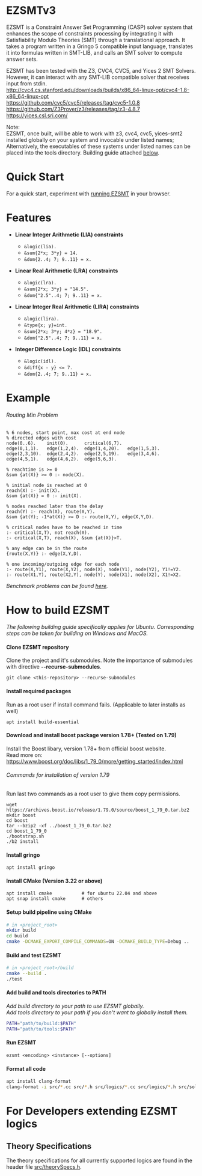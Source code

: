 # EZSMTv3

EZSMT is a Constraint Answer Set Programming (CASP) solver system that enhances the scope of constraints processing by integrating it with Satisfiability Modulo Theories (SMT) through a translational approach. It takes a program written in a Gringo 5 compatible input language, translates it into formulas written in SMT-LIB, and calls an SMT solver to compute answer sets.

EZSMT has been tested with the Z3, CVC4, CVC5, and Yices 2 SMT Solvers. However, it can interact with any SMT-LIB compatible solver that receives input from stdin. <br>
http://cvc4.cs.stanford.edu/downloads/builds/x86_64-linux-opt/cvc4-1.8-x86_64-linux-opt <br>
https://github.com/cvc5/cvc5/releases/tag/cvc5-1.0.8 <br>
https://github.com/Z3Prover/z3/releases/tag/z3-4.8.7 <br>
https://yices.csl.sri.com/ <br>


Note: <br>
EZSMT, once built, will be able to work with 
  z3,
  cvc4,
  cvc5,
  yices-smt2
installed globally on your system and invocable under listed names; Alternatively, the executables of these systems under listed names can be placed into the tools directory. Building guide attached [below](#How-to-build-EZSMT).


# Quick Start
For a quick start, experiment with [running EZSMT](https://ezsmt.unomaha.edu/) in your browser.


# Features
* **Linear Integer Arithmetic (LIA) constraints**
    * ```&logic(lia).```
    * ```&sum{2*x; 3*y} = 14.```
    * ```&dom{2..4; 7; 9..11} = x.```

* **Linear Real Arithmetic (LRA) constraints**
    * ```&logic(lra).```
    * ```&sum{2*x; 3*y} = "14.5".```
    * ```&dom{"2.5"..4; 7; 9..11} = x.```

* **Linear Integer Real Arithmetic (LIRA) constraints**
    * ```&logic(lira).```
    * ```&type{x; y}=int.```
    * ```&sum{2*x; 3*y; 4*z} = "18.9".```
    * ```&dom{"2.5"..4; 7; 9..11} = x.```

* **Integer Difference Logic (IDL) constraints**
    * ```&logic(idl).```
    * ```&diff{x - y} <= 7.```
    * ```&dom{2..4; 7; 9..11} = x.```


# Example
###### Routing Min Problem
```
% 6 nodes, start point, max cost at end node
% directed edges with cost
node(0..6).    init(0).      critical(6,7).
edge(0,1,1).   edge(1,2,4).  edge(1,4,20).   edge(1,5,3).
edge(2,3,10).  edge(2,4,2).  edge(2,5,19).   edge(3,4,6).
edge(4,5,1).   edge(4,6,2).  edge(5,6,3).

% reachtime is >= 0 
&sum {at(X)} >= 0 :- node(X).

% initial node is reached at 0
reach(X) :- init(X).
&sum {at(X)} = 0 :- init(X).

% nodes reached later than the delay
reach(Y) :- reach(X), route(X,Y).
&sum {at(Y); -1*at(X)} >= D :- route(X,Y), edge(X,Y,D).

% critical nodes have to be reached in time
:- critical(X,T), not reach(X).
:- critical(X,T), reach(X), &sum {at(X)}>T.

% any edge can be in the route
{route(X,Y)} :- edge(X,Y,D).

% one incoming/outgoing edge for each node
:- route(X,Y1), route(X,Y2), node(X), node(Y1), node(Y2), Y1!=Y2.
:- route(X1,Y), route(X2,Y), node(Y), node(X1), node(X2), X1!=X2.
```
*Benchmark problems can be found [here](/benchmarks_clean/).*


# How to build EZSMT 
*The following building guide specifically applies for Ubuntu. Corresponding steps can be taken for building on Windows and MacOS.*

#### Clone EZSMT repository
Clone the project and it's submodules. Note the importance of submodules with directive **--recurse-submodules**.

```
git clone <this-repository> --recurse-submodules
```

#### Install required packages
Run as a root user if install command fails. (Applicable to later installs as well)
```
apt install build-essential
```


#### Download and install boost package version 1.78+ (Tested on 1.79)
Install the Boost libary, version 1.78+ from official boost website. <br>
Read more on: https://www.boost.org/doc/libs/1_79_0/more/getting_started/index.html

###### Commands for installation of version 1.79
Run last two commands as a root user to give them copy permissions.
```
wget https://archives.boost.io/release/1.79.0/source/boost_1_79_0.tar.bz2
mkdir boost
cd boost
tar --bzip2 -xf ../boost_1_79_0.tar.bz2
cd boost_1_79_0
./bootstrap.sh
./b2 install
```

#### Install gringo
```
apt install gringo
```

#### Install CMake (Version 3.22 or above)
```
apt install cmake           # for ubuntu 22.04 and above
apt snap install cmake      # others
```

#### Setup build pipeline using CMake

```sh
# in <project_root>
mkdir build
cd build
cmake -DCMAKE_EXPORT_COMPILE_COMMANDS=ON -DCMAKE_BUILD_TYPE=Debug ..
```

#### Build and test EZSMT

``` sh
# in <project_root>/build
cmake --build .
./test
```

#### Add build and tools directories to PATH
*Add build directory to your path to use EZSMT globally.* <br>
*Add tools directory to your path if you don't want to globally install them.*

``` sh
PATH="path/to/build:$PATH"
PATH="path/to/tools:$PATH"
```

#### Run EZSMT
```
ezsmt <encoding> <instance> [--options]
```

#### Format all code

``` sh
apt install clang-format
clang-format -i src/*.cc src/*.h src/logics/*.cc src/logics/*.h src/solver/*.cc src/solver/*.h tests/*.cc
```

# For Developers extending EZSMT logics
## Theory Specifications
The theory specifications for all currently supported logics are found in the header file [src/theorySpecs.h](/src/theorySpecs.h).
